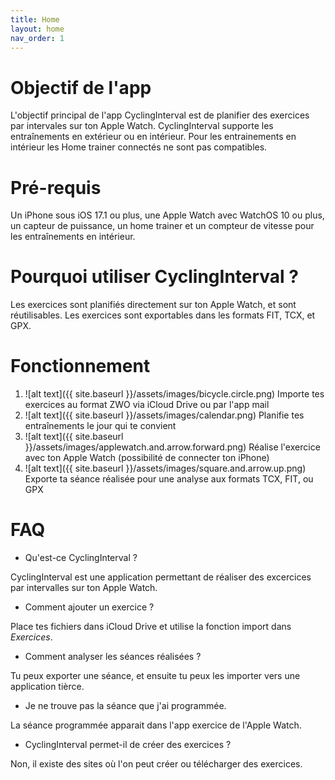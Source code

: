 ```yaml
---
title: Home
layout: home
nav_order: 1
---
```

# Objectif de l'app
L'objectif principal de l'app CyclingInterval est de planifier des exercices par intervales sur ton Apple Watch. CyclingInterval supporte les entraînements en extérieur ou en intérieur. Pour les entrainements en intérieur les Home trainer connectés ne sont pas compatibles.

# Pré-requis
Un iPhone sous iOS 17.1 ou plus, une Apple Watch avec WatchOS 10 ou plus, un capteur de puissance, un home trainer et un compteur de vitesse pour les entraînements en intérieur.

# Pourquoi utiliser CyclingInterval ?
Les exercices sont planifiés directement sur ton Apple Watch, et sont réutilisables.
Les exercices sont exportables dans les formats FIT, TCX, et GPX.

# Fonctionnement
1. ![alt text]({{ site.baseurl }}/assets/images/bicycle.circle.png) Importe tes exercices au format ZWO via iCloud Drive ou par l'app mail
2. ![alt text]({{ site.baseurl }}/assets/images/calendar.png) Planifie tes entraînements le jour qui te convient
3. ![alt text]({{ site.baseurl }}/assets/images/applewatch.and.arrow.forward.png) Réalise l'exercice avec ton Apple Watch (possibilité de connecter ton iPhone)
4. ![alt text]({{ site.baseurl }}/assets/images/square.and.arrow.up.png) Exporte ta séance réalisée pour une analyse aux formats TCX, FIT, ou GPX
 
# FAQ
 - Qu'est-ce CyclingInterval ?

CyclingInterval est une application permettant de réaliser des excercices par intervalles sur ton Apple Watch.
- Comment ajouter un exercice ?

Place tes fichiers dans iCloud Drive et utilise la fonction import dans *Exercices*.
- Comment analyser les séances réalisées ?

Tu peux exporter une séance, et ensuite tu peux les importer vers une application tièrce.

- Je ne trouve pas la séance que j'ai programmée.

La séance programmée apparait dans l'app exercice de l'Apple Watch.

- CyclingInterval permet-il de créer des exercices ?

Non, il existe des sites où l'on peut créer ou télécharger des exercices.

